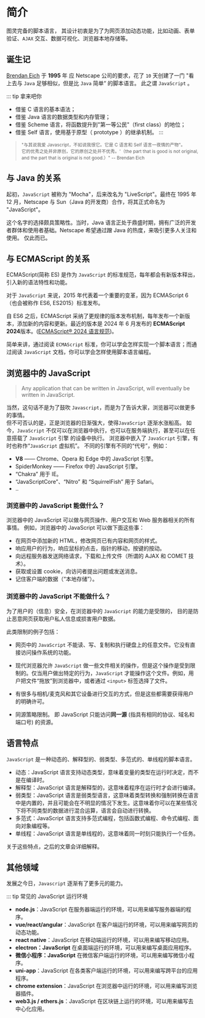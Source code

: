 # 简介

图灵完备的脚本语言， 其设计初衷是为了为网页添加动态功能，比如动画、表单验证、`AJAX` 交互、数据可视化、浏览器本地存储等。

## 诞生记

[Brendan Eich](https://en.wikipedia.org/wiki/Brendan_Eich) 于 **1995** 年 应 Netscape 公司的要求，花了 `10` 天创建了一门 "看上去与 `Java` 足够相似，但是比 `Java` 简单“ 的脚本语言。 此之谓 `JavaScript` 。

::: tip 拿来吧你

- 借鉴 C 语言的基本语法；
- 借鉴 Java 语言的数据类型和内存管理；
- 借鉴 Scheme 语言，将函数提升到"第一等公民"（first class）的地位；
- 借鉴 Self 语言，使用基于原型（ prototype ）的继承机制。
  :::

> <span style="font-size: smaller;"> "与其说我爱 Javascript，不如说我恨它。它是 C 语言和 Self 语言一夜情的产物"。  
> 它的优秀之处并非原创，它的原创之处并不优秀。'（the part that is good is not original, and the part that is original is not good.）" -- Brendan Eich </span>

## 与 Java 的关系

起初，`JavaScript` 被称为 "Mocha"，后来改名为 "LiveScript"。最终在 1995 年 12 月，Netscape 与 Sun（Java 的开发商）合作，将其正式命名为 "JavaScript"。

这个名字的选择颇具策略性。当时，Java 语言正处于鼎盛时期，拥有广泛的开发者群体和使用者基础。Netscape 希望通过蹭 Java 的热度，来吸引更多人关注和使用。 仅此而已。

## 与 ECMAScript 的关系

ECMAScript(简称 ES) 是作为 `JavaScript` 的标准规范，每年都会有新版本释出，引入新的语法特性和功能。

对于 `JavaScript` 来说，2015 年代表着一个重要的变革，因为 ECMAScript 6（也会被称作 ES6, ES2015）标准发布。

自 ES6 之后，ECMAScript 采纳了更规律的版本发布机制，每年发布一个新版本，添加新的内容和更新。最近的版本是 2024 年 6 月发布的 **ECMAScript 2024**版本。([ECMAScript® 2024 语言规范](https://www.w3schools.com/js/js_2024.asp))。

简单来讲，通过阅读 `ECMAScript` 标准，你可以学会怎样实现一个脚本语言；而通过阅读 `JavaScript` 文档，你可以学会怎样使用脚本语言编程。

## 浏览器中的 JavaScript

> Any application that can be written in JavaScript, will eventually be written in JavaScript.

当然，这句话不是为了鼓吹 `Javascript`，而是为了告诉大家，浏览器可以做更多的事情。  
但不可否认的是，正是浏览器的日渐强大，使得`JavaScript` 逐渐水涨船高。
如今，`JavaScript` 不仅可以在浏览器中执行，也可以在服务端执行，甚至可以在任意搭载了 `JavaScript` 引擎 的设备中执行。
浏览器中嵌入了 `JavaScript` 引擎，有时也称作“`JavaScript` 虚拟机”。
不同的引擎有不同的“代号”，例如：

- **V8** —— Chrome、Opera 和 Edge 中的 JavaScript 引擎。
- SpiderMonkey —— Firefox 中的 JavaScript 引擎。
- “Chakra” 用于 IE。
- “JavaScriptCore”、“Nitro” 和 “SquirrelFish” 用于 Safari。
- ..

### 浏览器中的 JavaScript 能做什么？

浏览器中的 JavaScript 可以做与网页操作、用户交互和 Web 服务器相关的所有事情。
例如，浏览器中的 JavaScript 可以做下面这些事：

- 在网页中添加新的 HTML，修改网页已有内容和网页的样式。
- 响应用户的行为，响应鼠标的点击，指针的移动，按键的按动。
- 向远程服务器发送网络请求，下载和上传文件（所谓的 AJAX 和 COMET 技术）。
- 获取或设置 cookie，向访问者提出问题或发送消息。
- 记住客户端的数据（“本地存储”）。

### 浏览器中的 JavaScript 不能做什么？

为了用户的（信息）安全，在浏览器中的 `JavaScript` 的能力是受限的， 目的是防止恶意网页获取用户私人信息或损害用户数据。

此类限制的例子包括：

- 网页中的 `JavaScript` 不能读、写、复制和执行硬盘上的任意文件。它没有直接访问操作系统的功能。

- 现代浏览器允许 `JavaScript` 做一些文件相关的操作，但是这个操作是受到限制的。仅当用户做出特定的行为，`JavaScript` 才能操作这个文件。例如，用户把文件“拖放”到浏览器中，或者通过 `<input>` 标签选择了文件。

- 有很多与相机/麦克风和其它设备进行交互的方式，但是这些都需要获得用户的明确许可。

- 同源策略限制。 即 JavaScript 只能访问**同一源** (指具有相同的协议、域名和端口号) 的资源。

## 语言特点

`JavaScript` 是一种动态的、解释型的、弱类型、多范式的、单线程的脚本语言。

- 动态：JavaScript 语言支持动态类型，意味着变量的类型在运行时决定，而不是在编译时。
- 解释型：JavaScript 语言是解释型的，这意味着程序在运行时才会进行编译。
- 弱类型：JavaScript 语言是弱类型语言，这意味着类型转换和强制转换在语言中是内置的，并且可能会在不明显的情况下发生。这意味着你可以在某些情况下将不同类型的数据进行混合运算，语言会自动进行转换。
- 多范式：JavaScript 语言支持多范式编程，包括函数式编程、命令式编程、面向对象编程等。
- 单线程：JavaScript 语言是单线程的，这意味着同一时刻只能执行一个任务。

关于这些特点，之后的文章会详细解释。

## 其他领域

发展之今日，`Javascript` 逐渐有了更多元的能力。

::: tip 常见的 JavaScript 运行环境

- **node.js**：JavaScript 在服务器端运行的环境，可以用来编写服务器端的程序。
- **vue/react/angular**：JavaScript 在客户端运行的环境，可以用来编写网页的动态功能。
- **react native**：JavaScript 在移动端运行的环境，可以用来编写移动应用。
- **electron：JavaScript** 在桌面端运行的环境，可以用来编写桌面应用程序。
- **微信小程序：JavaScript** 在微信客户端运行的环境，可以用来编写微信小程序。
- **uni-app**：JavaScript 在各类客户端运行的环境，可以用来编写跨平台的应用程序。
- **chrome extension**：JavaScript 在浏览器中运行的环境，可以用来编写浏览器插件。
- **web3.js / ethers.js**：JavaScript 在区块链上运行的环境，可以用来编写去中心化应用。
